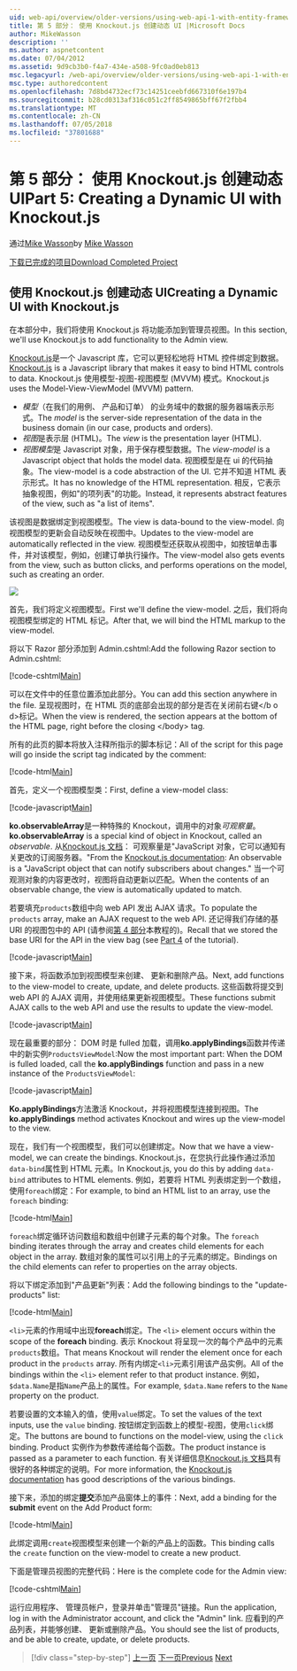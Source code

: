 ```yaml
---
uid: web-api/overview/older-versions/using-web-api-1-with-entity-framework-5/using-web-api-with-entity-framework-part-5
title: 第 5 部分： 使用 Knockout.js 创建动态 UI |Microsoft Docs
author: MikeWasson
description: ''
ms.author: aspnetcontent
ms.date: 07/04/2012
ms.assetid: 9d9cb3b0-f4a7-434e-a508-9fc0ad0eb813
msc.legacyurl: /web-api/overview/older-versions/using-web-api-1-with-entity-framework-5/using-web-api-with-entity-framework-part-5
msc.type: authoredcontent
ms.openlocfilehash: 7d8bd4732ecf73c14251ceebfd667310f6e197b4
ms.sourcegitcommit: b28cd0313af316c051c2ff8549865bff67f2fbb4
ms.translationtype: MT
ms.contentlocale: zh-CN
ms.lasthandoff: 07/05/2018
ms.locfileid: "37801688"
---
```

<a name="part-5-creating-a-dynamic-ui-with-knockoutjs"></a><span data-ttu-id="37c7e-102">第 5 部分： 使用 Knockout.js 创建动态 UI</span><span class="sxs-lookup"><span data-stu-id="37c7e-102">Part 5: Creating a Dynamic UI with Knockout.js</span></span>
====================
<span data-ttu-id="37c7e-103">通过[Mike Wasson](https://github.com/MikeWasson)</span><span class="sxs-lookup"><span data-stu-id="37c7e-103">by [Mike Wasson](https://github.com/MikeWasson)</span></span>

[<span data-ttu-id="37c7e-104">下载已完成的项目</span><span class="sxs-lookup"><span data-stu-id="37c7e-104">Download Completed Project</span></span>](http://code.msdn.microsoft.com/ASP-NET-Web-API-with-afa30545)

## <a name="creating-a-dynamic-ui-with-knockoutjs"></a><span data-ttu-id="37c7e-105">使用 Knockout.js 创建动态 UI</span><span class="sxs-lookup"><span data-stu-id="37c7e-105">Creating a Dynamic UI with Knockout.js</span></span>

<span data-ttu-id="37c7e-106">在本部分中，我们将使用 Knockout.js 将功能添加到管理员视图。</span><span class="sxs-lookup"><span data-stu-id="37c7e-106">In this section, we'll use Knockout.js to add functionality to the Admin view.</span></span>

<span data-ttu-id="37c7e-107">[Knockout.js](http://knockoutjs.com/)是一个 Javascript 库，它可以更轻松地将 HTML 控件绑定到数据。</span><span class="sxs-lookup"><span data-stu-id="37c7e-107">[Knockout.js](http://knockoutjs.com/) is a Javascript library that makes it easy to bind HTML controls to data.</span></span> <span data-ttu-id="37c7e-108">Knockout.js 使用模型-视图-视图模型 (MVVM) 模式。</span><span class="sxs-lookup"><span data-stu-id="37c7e-108">Knockout.js uses the Model-View-ViewModel (MVVM) pattern.</span></span>

- <span data-ttu-id="37c7e-109">*模型*（在我们的用例、 产品和订单） 的业务域中的数据的服务器端表示形式。</span><span class="sxs-lookup"><span data-stu-id="37c7e-109">The *model* is the server-side representation of the data in the business domain (in our case, products and orders).</span></span>
- <span data-ttu-id="37c7e-110">*视图*是表示层 (HTML)。</span><span class="sxs-lookup"><span data-stu-id="37c7e-110">The *view* is the presentation layer (HTML).</span></span>
- <span data-ttu-id="37c7e-111">*视图模型*是 Javascript 对象，用于保存模型数据。</span><span class="sxs-lookup"><span data-stu-id="37c7e-111">The *view-model* is a Javascript object that holds the model data.</span></span> <span data-ttu-id="37c7e-112">视图模型是在 ui 的代码抽象。</span><span class="sxs-lookup"><span data-stu-id="37c7e-112">The view-model is a code abstraction of the UI.</span></span> <span data-ttu-id="37c7e-113">它并不知道 HTML 表示形式。</span><span class="sxs-lookup"><span data-stu-id="37c7e-113">It has no knowledge of the HTML representation.</span></span> <span data-ttu-id="37c7e-114">相反，它表示抽象视图，例如"的项列表"的功能。</span><span class="sxs-lookup"><span data-stu-id="37c7e-114">Instead, it represents abstract features of the view, such as "a list of items".</span></span>

<span data-ttu-id="37c7e-115">该视图是数据绑定到视图模型。</span><span class="sxs-lookup"><span data-stu-id="37c7e-115">The view is data-bound to the view-model.</span></span> <span data-ttu-id="37c7e-116">向视图模型的更新会自动反映在视图中。</span><span class="sxs-lookup"><span data-stu-id="37c7e-116">Updates to the view-model are automatically reflected in the view.</span></span> <span data-ttu-id="37c7e-117">视图模型还获取从视图中，如按钮单击事件，并对该模型，例如，创建订单执行操作。</span><span class="sxs-lookup"><span data-stu-id="37c7e-117">The view-model also gets events from the view, such as button clicks, and performs operations on the model, such as creating an order.</span></span>

![](using-web-api-with-entity-framework-part-5/_static/image1.png)

<span data-ttu-id="37c7e-118">首先，我们将定义视图模型。</span><span class="sxs-lookup"><span data-stu-id="37c7e-118">First we'll define the view-model.</span></span> <span data-ttu-id="37c7e-119">之后，我们将向视图模型绑定的 HTML 标记。</span><span class="sxs-lookup"><span data-stu-id="37c7e-119">After that, we will bind the HTML markup to the view-model.</span></span>

<span data-ttu-id="37c7e-120">将以下 Razor 部分添加到 Admin.cshtml:</span><span class="sxs-lookup"><span data-stu-id="37c7e-120">Add the following Razor section to Admin.cshtml:</span></span>

[!code-cshtml[Main](using-web-api-with-entity-framework-part-5/samples/sample1.cshtml)]

<span data-ttu-id="37c7e-121">可以在文件中的任意位置添加此部分。</span><span class="sxs-lookup"><span data-stu-id="37c7e-121">You can add this section anywhere in the file.</span></span> <span data-ttu-id="37c7e-122">呈现视图时，在 HTML 页的底部会出现的部分是否在关闭前右键&lt;/b o d&gt;标记。</span><span class="sxs-lookup"><span data-stu-id="37c7e-122">When the view is rendered, the section appears at the bottom of the HTML page, right before the closing &lt;/body&gt; tag.</span></span>

<span data-ttu-id="37c7e-123">所有的此页的脚本将放入注释所指示的脚本标记：</span><span class="sxs-lookup"><span data-stu-id="37c7e-123">All of the script for this page will go inside the script tag indicated by the comment:</span></span>

[!code-html[Main](using-web-api-with-entity-framework-part-5/samples/sample2.html)]

<span data-ttu-id="37c7e-124">首先，定义一个视图模型类：</span><span class="sxs-lookup"><span data-stu-id="37c7e-124">First, define a view-model class:</span></span>

[!code-javascript[Main](using-web-api-with-entity-framework-part-5/samples/sample3.js)]

<span data-ttu-id="37c7e-125">**ko.observableArray**是一种特殊的 Knockout，调用中的对象*可观察量*。</span><span class="sxs-lookup"><span data-stu-id="37c7e-125">**ko.observableArray** is a special kind of object in Knockout, called an *observable*.</span></span> <span data-ttu-id="37c7e-126">从[Knockout.js 文档](http://knockoutjs.com/documentation/observables.html)： 可观察量是"JavaScript 对象，它可以通知有关更改的订阅服务器。"</span><span class="sxs-lookup"><span data-stu-id="37c7e-126">From the [Knockout.js documentation](http://knockoutjs.com/documentation/observables.html): An observable is a "JavaScript object that can notify subscribers about changes."</span></span> <span data-ttu-id="37c7e-127">当一个可观测对象的内容更改时，视图将自动更新以匹配。</span><span class="sxs-lookup"><span data-stu-id="37c7e-127">When the contents of an observable change, the view is automatically updated to match.</span></span>

<span data-ttu-id="37c7e-128">若要填充`products`数组中向 web API 发出 AJAX 请求。</span><span class="sxs-lookup"><span data-stu-id="37c7e-128">To populate the `products` array, make an AJAX request to the web API.</span></span> <span data-ttu-id="37c7e-129">还记得我们存储的基 URI 的视图包中的 API (请参阅[第 4 部分](using-web-api-with-entity-framework-part-4.md)本教程的)。</span><span class="sxs-lookup"><span data-stu-id="37c7e-129">Recall that we stored the base URI for the API in the view bag (see [Part 4](using-web-api-with-entity-framework-part-4.md) of the tutorial).</span></span>

[!code-javascript[Main](using-web-api-with-entity-framework-part-5/samples/sample4.js?highlight=5)]

<span data-ttu-id="37c7e-130">接下来，将函数添加到视图模型来创建、 更新和删除产品。</span><span class="sxs-lookup"><span data-stu-id="37c7e-130">Next, add functions to the view-model to create, update, and delete products.</span></span> <span data-ttu-id="37c7e-131">这些函数将提交到 web API 的 AJAX 调用，并使用结果更新视图模型。</span><span class="sxs-lookup"><span data-stu-id="37c7e-131">These functions submit AJAX calls to the web API and use the results to update the view-model.</span></span>

[!code-javascript[Main](using-web-api-with-entity-framework-part-5/samples/sample5.js?highlight=7)]

<span data-ttu-id="37c7e-132">现在最重要的部分： DOM 时是 fulled 加载，调用**ko.applyBindings**函数并传递中的新实例`ProductsViewModel`:</span><span class="sxs-lookup"><span data-stu-id="37c7e-132">Now the most important part: When the DOM is fulled loaded, call the **ko.applyBindings** function and pass in a new instance of the `ProductsViewModel`:</span></span>

[!code-javascript[Main](using-web-api-with-entity-framework-part-5/samples/sample6.js)]

<span data-ttu-id="37c7e-133">**Ko.applyBindings**方法激活 Knockout，并将视图模型连接到视图。</span><span class="sxs-lookup"><span data-stu-id="37c7e-133">The **ko.applyBindings** method activates Knockout and wires up the view-model to the view.</span></span>

<span data-ttu-id="37c7e-134">现在，我们有一个视图模型，我们可以创建绑定。</span><span class="sxs-lookup"><span data-stu-id="37c7e-134">Now that we have a view-model, we can create the bindings.</span></span> <span data-ttu-id="37c7e-135">Knockout.js，在您执行此操作通过添加`data-bind`属性到 HTML 元素。</span><span class="sxs-lookup"><span data-stu-id="37c7e-135">In Knockout.js, you do this by adding `data-bind` attributes to HTML elements.</span></span> <span data-ttu-id="37c7e-136">例如，若要将 HTML 列表绑定到一个数组，使用`foreach`绑定：</span><span class="sxs-lookup"><span data-stu-id="37c7e-136">For example, to bind an HTML list to an array, use the `foreach` binding:</span></span>

[!code-html[Main](using-web-api-with-entity-framework-part-5/samples/sample7.html?highlight=1)]

<span data-ttu-id="37c7e-137">`foreach`绑定循环访问数组和数组中创建子元素的每个对象。</span><span class="sxs-lookup"><span data-stu-id="37c7e-137">The `foreach` binding iterates through the array and creates child elements for each object in the array.</span></span> <span data-ttu-id="37c7e-138">数组对象的属性可以引用上的子元素的绑定。</span><span class="sxs-lookup"><span data-stu-id="37c7e-138">Bindings on the child elements can refer to properties on the array objects.</span></span>

<span data-ttu-id="37c7e-139">将以下绑定添加到"产品更新"列表：</span><span class="sxs-lookup"><span data-stu-id="37c7e-139">Add the following bindings to the "update-products" list:</span></span>

[!code-html[Main](using-web-api-with-entity-framework-part-5/samples/sample8.html)]

<span data-ttu-id="37c7e-140">`<li>`元素的作用域中出现**foreach**绑定。</span><span class="sxs-lookup"><span data-stu-id="37c7e-140">The `<li>` element occurs within the scope of the **foreach** binding.</span></span> <span data-ttu-id="37c7e-141">表示 Knockout 将呈现一次的每个产品中的元素`products`数组。</span><span class="sxs-lookup"><span data-stu-id="37c7e-141">That means Knockout will render the element once for each product in the `products` array.</span></span> <span data-ttu-id="37c7e-142">所有内绑定`<li>`元素引用该产品实例。</span><span class="sxs-lookup"><span data-stu-id="37c7e-142">All of the bindings within the `<li>` element refer to that product instance.</span></span> <span data-ttu-id="37c7e-143">例如，`$data.Name`是指`Name`产品上的属性。</span><span class="sxs-lookup"><span data-stu-id="37c7e-143">For example, `$data.Name` refers to the `Name` property on the product.</span></span>

<span data-ttu-id="37c7e-144">若要设置的文本输入的值，使用`value`绑定。</span><span class="sxs-lookup"><span data-stu-id="37c7e-144">To set the values of the text inputs, use the `value` binding.</span></span> <span data-ttu-id="37c7e-145">按钮绑定到函数上的模型-视图，使用`click`绑定。</span><span class="sxs-lookup"><span data-stu-id="37c7e-145">The buttons are bound to functions on the model-view, using the `click` binding.</span></span> <span data-ttu-id="37c7e-146">Product 实例作为参数传递给每个函数。</span><span class="sxs-lookup"><span data-stu-id="37c7e-146">The product instance is passed as a parameter to each function.</span></span> <span data-ttu-id="37c7e-147">有关详细信息[Knockout.js 文档](http://knockoutjs.com/documentation/observables.html)具有很好的各种绑定的说明。</span><span class="sxs-lookup"><span data-stu-id="37c7e-147">For more information, the [Knockout.js documentation](http://knockoutjs.com/documentation/observables.html) has good descriptions of the various bindings.</span></span>

<span data-ttu-id="37c7e-148">接下来，添加的绑定**提交**添加产品窗体上的事件：</span><span class="sxs-lookup"><span data-stu-id="37c7e-148">Next, add a binding for the **submit** event on the Add Product form:</span></span>

[!code-html[Main](using-web-api-with-entity-framework-part-5/samples/sample9.html)]

<span data-ttu-id="37c7e-149">此绑定调用`create`视图模型来创建一个新的产品上的函数。</span><span class="sxs-lookup"><span data-stu-id="37c7e-149">This binding calls the `create` function on the view-model to create a new product.</span></span>

<span data-ttu-id="37c7e-150">下面是管理员视图的完整代码：</span><span class="sxs-lookup"><span data-stu-id="37c7e-150">Here is the complete code for the Admin view:</span></span>

[!code-cshtml[Main](using-web-api-with-entity-framework-part-5/samples/sample10.cshtml)]

<span data-ttu-id="37c7e-151">运行应用程序、 管理员帐户，登录并单击"管理员"链接。</span><span class="sxs-lookup"><span data-stu-id="37c7e-151">Run the application, log in with the Administrator account, and click the "Admin" link.</span></span> <span data-ttu-id="37c7e-152">应看到的产品列表，并能够创建、 更新或删除产品。</span><span class="sxs-lookup"><span data-stu-id="37c7e-152">You should see the list of products, and be able to create, update, or delete products.</span></span>

> [!div class="step-by-step"]
> <span data-ttu-id="37c7e-153">[上一页](using-web-api-with-entity-framework-part-4.md)
> [下一页](using-web-api-with-entity-framework-part-6.md)</span><span class="sxs-lookup"><span data-stu-id="37c7e-153">[Previous](using-web-api-with-entity-framework-part-4.md)
[Next](using-web-api-with-entity-framework-part-6.md)</span></span>
